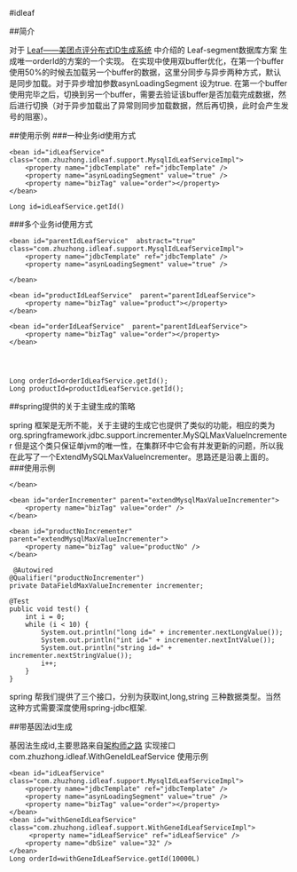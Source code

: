 #idleaf

##简介


对于 [Leaf——美团点评分布式ID生成系统](http://tech.meituan.com/MT_Leaf.html?utm_source=tuicool&utm_medium=referral "Leaf——美团点评分布式ID生成系统") 中介绍的
Leaf-segment数据库方案 生成唯一orderId的方案的一个实现。
在实现中使用双buffer优化，在第一个buffer使用50%的时候去加载另一个buffer的数据，这里分同步与异步两种方式，默认是同步加载。对于异步增加参数asynLoadingSegment 设为true.
在第一个buffer使用完毕之后，切换到另一个buffer，需要去验证该buffer是否加载完成数据，然后进行切换（对于异步加载出了异常则同步加载数据，然后再切换，此时会产生发号的阻塞）。




##使用示例
###一种业务id使用方式

	<bean id="idLeafService" 	class="com.zhuzhong.idleaf.support.MysqlIdLeafServiceImpl">
		<property name="jdbcTemplate" ref="jdbcTemplate" />
		<property name="asynLoadingSegment" value="true" />
		<property name="bizTag" value="order"></property>
	</bean>

	Long id=idLeafService.getId()
###多个业务id使用方式

    <bean id="parentIdLeafService"  abstract="true" 	class="com.zhuzhong.idleaf.support.MysqlIdLeafServiceImpl">
		<property name="jdbcTemplate" ref="jdbcTemplate" />
		<property name="asynLoadingSegment" value="true" />
		
	</bean>

	<bean id="productIdLeafService"  parent="parentIdLeafService">
		<property name="bizTag" value="product"></property>
	</bean>

	<bean id="orderIdLeafService"  parent="parentIdLeafService">
		<property name="bizTag" value="order"></property>
	</bean>

	


    Long orderId=orderIdLeafService.getId();
	Long productId=productIdLeafService.getId();

##spring提供的关于主键生成的策略

spring 框架是无所不能，关于主键的生成它也提供了类似的功能，相应的类为org.springframework.jdbc.support.incrementer.MySQLMaxValueIncrementer
但是这个类只保证单jvm的唯一性，在集群环中它会有并发更新的问题，所以我在此写了一个ExtendMySQLMaxValueIncrementer。思路还是沿袭上面的。
###使用示例
	<bean id="extendMysqlMaxValueIncrementer" abstract="true"
		class="com.zhuzhong.idleaf.support.ExtendMySQLMaxValueIncrementer">
		<property name="dataSource" ref="testDataSource" />
		<property name="asynLoadingSegment" value="true"></property>
		<property name="incrementerName" value="id_segment" />
		<property name="columnName" value="max_id" />
		<property name="stepField" value="p_step" />
		<property name="bizField" value="biz_tag"></property>
		<property name="lastUpdateTimeField" value="last_update_time" />
		<property name="updateTimeField" value="current_update_time" />
		<property name="paddingLength" value="6"></property>

	</bean>

	<bean id="orderIncrementer" parent="extendMysqlMaxValueIncrementer">
		<property name="bizTag" value="order" />
	</bean>
	
	<bean id="productNoIncrementer" parent="extendMysqlMaxValueIncrementer">
		<property name="bizTag" value="productNo" />
	</bean>

	 @Autowired
    @Qualifier("productNoIncrementer")
    private DataFieldMaxValueIncrementer incrementer;

    @Test
    public void test() {
        int i = 0;
        while (i < 10) {
            System.out.println("long id=" + incrementer.nextLongValue());
            System.out.println("int id=" + incrementer.nextIntValue());
            System.out.println("string id=" + incrementer.nextStringValue());
            i++;
        }
    }

spring 帮我们提供了三个接口，分别为获取int,long,string 三种数据类型。当然这种方式需要深度使用spring-jdbc框架.




##带基因法id生成


基因法生成id,主要思路来自[架构师之路](http://mp.weixin.qq.com/s/PCzRAZa9n4aJwHOX-kAhtA)
实现接口com.zhuzhong.idleaf.WithGeneIdLeafService
使用示例
	

	<bean id="idLeafService"    class="com.zhuzhong.idleaf.support.MysqlIdLeafServiceImpl">
	    <property name="jdbcTemplate" ref="jdbcTemplate" />
	    <property name="asynLoadingSegment" value="true" />
	    <property name="bizTag" value="order"></property>
	</bean>
	<bean id="withGeneIdLeafService" class="com.zhuzhong.idleaf.support.WithGeneIdLeafServiceImpl">
		 <property name="idLeafService" ref="idLeafService" />
	    <property name="dbSize" value="32" />
	</bean>
	Long orderId=withGeneIdLeafService.getId(10000L)